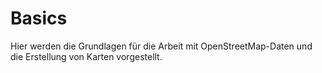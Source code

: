 # Basics

Hier werden die Grundlagen für die Arbeit mit OpenStreetMap-Daten und die Erstellung von Karten vorgestellt.

```{tableofcontents}
```
